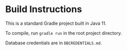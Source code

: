 # Build Instructions

This is a standard Gradle project built in Java 11.

To compile, run `gradle run` in the root project directory.

Database credentials are in `DBCREDENTIALS.md`.
